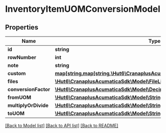 # InventoryItemUOMConversionModel

## Properties
Name | Type | Description | Notes
------------ | ------------- | ------------- | -------------
**id** | **string** |  | [optional] 
**rowNumber** | **int** |  | [optional] 
**note** | **string** |  | [optional] 
**custom** | [**map[string,map[string,\Hut6\CranaplusAcumaticaSdk\Model\CustomFieldModel]]**](map.md) |  | [optional] 
**files** | [**\Hut6\CranaplusAcumaticaSdk\Model\FileLinkModel[]**](FileLinkModel.md) |  | [optional] 
**conversionFactor** | [**\Hut6\CranaplusAcumaticaSdk\Model\DecimalValueModel**](DecimalValueModel.md) |  | [optional] 
**fromUOM** | [**\Hut6\CranaplusAcumaticaSdk\Model\StringValueModel**](StringValueModel.md) |  | [optional] 
**multiplyOrDivide** | [**\Hut6\CranaplusAcumaticaSdk\Model\StringValueModel**](StringValueModel.md) |  | [optional] 
**toUOM** | [**\Hut6\CranaplusAcumaticaSdk\Model\StringValueModel**](StringValueModel.md) |  | [optional] 

[[Back to Model list]](../README.md#documentation-for-models) [[Back to API list]](../README.md#documentation-for-api-endpoints) [[Back to README]](../README.md)


